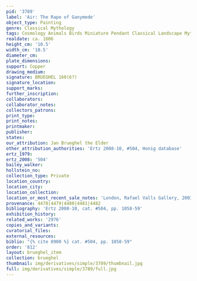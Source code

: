 ```yaml
---
pid: '3789'
label: 'Air: The Rape of Ganymede'
object_type: Painting
genre: Classical Mythology
tags: Cosmology Animals Birds Miniature Pendant Classical Landscape Mythological
realdate: ca. 1606
height_cm: '10.5'
width_cm: '10.5'
diameter_cm: 
plate_dimensions: 
support: Copper
drawing_medium: 
signature: BRUEGHEL 160(6?)
signature_location: 
support_marks: 
further_inscription: 
collaborators: 
collaborator_notes: 
collectors_patrons: 
print_type: 
print_notes: 
printmaker: 
publisher: 
states: 
our_attribution: Jan Brueghel the Elder
other_attribution_authorities: 'Ertz 2008-10, #504, Honig database'
ertz_1979: 
ertz_2008: '504'
bailey_walker: 
hollstein_no: 
collection_type: Private
location_country: 
location_city: 
location_collection: 
location_or_most_recent_sale_notes: 'London, Rafael Valls Gallery, 2003, inv. #10'
provenance: 4478|4479|4480|4481|4482
bibliography: 'Ertz 2008-10, cat. #504, pp. 1058-59'
exhibition_history: 
related_works: '2976'
copies_and_variants: 
curatorial_files: 
external_resources: 
biblio: "{% cite 8900 %} cat. #504, pp. 1058-59"
order: '812'
layout: brueghel_item
collection: brueghel
thumbnail: img/derivatives/simple/3789/thumbnail.jpg
full: img/derivatives/simple/3789/full.jpg
---
```

